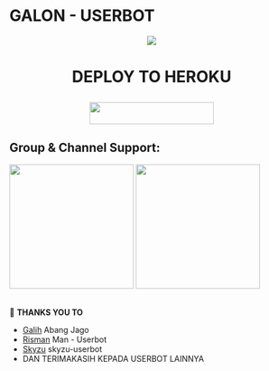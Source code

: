 #     GALON  - USERBOT 

<p align="center">
  <img src="https://telegra.ph/file/5691a1f2ab21ffb310b94.jpg">
</p>

##

# <p align="center">DEPLOY TO HEROKU</p>

<p align="center"><a href="https://heroku.com/deploy?template=https://github.com/Xayzo/Galon-Userbot"> <img src="https://img.shields.io/badge/Deploy%20To%20Heroku-blue?style=for-the-badge&logo=heroku" width="220" height="38.45"/></a></p>

##

## Group & Channel Support:

   <a href="https://t.me/GalonSupport"><img src="https://img.shields.io/badge/Group%20Support%3F-green?&style=flat-square?&logo=telegram" width=220px></a>
      <a href="https://t.me/GalonUpdates"><img src="https://img.shields.io/badge/Group%20Support%3F-yellow?&style=flat-square?&logo=telegram" width=220px></a></p>

##

🔰 **THANKS YOU TO**
*   [Galih](https://github.com/galihpujiirianto)   Abang Jago
*   [Risman](https://github.com/mrismanaziz/Man-Userbot)   Man - Userbot
*   [Skyzu](https://github.com/Skyzu/skyzu-userbot)   skyzu-userbot
*   DAN TERIMAKASIH KEPADA USERBOT LAINNYA

##
